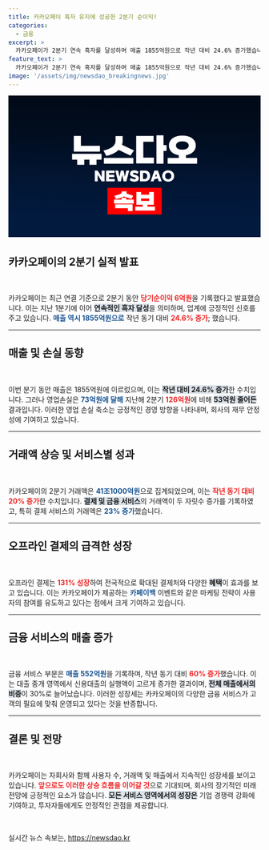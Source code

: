 ```yaml
---
title: 카카오페이 흑자 유지에 성공한 2분기 순이익!
categories:
  - 금융
excerpt: >
  카카오페이가 2분기 연속 흑자를 달성하며 매출 1855억원으로 작년 대비 24.6% 증가했습니다! 결제 및 금융 서비스 모두에서 거래액이 두 자릿수 성장, 기대 이상의 성과를 보여줍니다. 지금 바로 자세한 소식을 확인해 보세요!
feature_text: >
  카카오페이가 2분기 연속 흑자를 달성하며 매출 1855억원으로 작년 대비 24.6% 증가했습니다! 결제 및 금융 서비스 모두에서 거래액이 두 자릿수 성장, 기대 이상의 성과를 보여줍니다. 지금 바로 자세한 소식을 확인해 보세요!
image: '/assets/img/newsdao_breakingnews.jpg'
---
```


<p><img src="/assets/img/newsdao_breakingnews.jpg" alt="cryptoinkorea 속보" /></p>

<h2 data-ke-size="size26">카카오페이의 2분기 실적 발표</h2>

<p data-ke-size="size16">&nbsp;</p>

<p>카카오페이는 최근 연결 기준으로 2분기 동안 <b><span style="color: #ee2323;">당기순이익 6억원</span></b>을 기록했다고 발표했습니다. 이는 지난 1분기에 이어 <b><span style="background-color: #21538527;">연속적인 흑자 달성</span></b>을 의미하며, 업계에 긍정적인 신호를 주고 있습니다. <b><span style="color: #1a5490;">매출 역시 1855억원으로</span></b> 작년 동기 대비 <b><span style="color: #ee2323;">24.6% 증가</span></b>; 했습니다.</p>

<hr>

<h2 data-ke-size="size26">매출 및 손실 동향</h2>

<p data-ke-size="size16">&nbsp;</p>

<p>이번 분기 동안 매출은 1855억원에 이르렀으며, 이는 <b><span style="background-color: #21538527;">작년 대비 24.6% 증가</span></b>한 수치입니다. 그러나 영업손실은 <b><span style="color: #1a5490;">73억원에 달해</span></b> 지난해 2분기 <b><span style="color: #ee2323;">126억원</span></b>에 비해 <b><span style="background-color: #21538527;">53억원 줄어든</span></b> 결과입니다. 이러한 영업 손실 축소는 긍정적인 경영 방향을 나타내며, 회사의 재무 안정성에 기여하고 있습니다.</p>

<hr>

<h2 data-ke-size="size26">거래액 상승 및 서비스별 성과</h2>

<p data-ke-size="size16">&nbsp;</p>

<p>카카오페이의 2분기 거래액은 <b><span style="color: #1a5490;">41조1000억원</span></b>으로 집계되었으며, 이는 <b><span style="color: #ee2323;">작년 동기 대비 20% 증가</span></b>한 수치입니다. <b><span style="background-color: #21538527;">결제 및 금융 서비스</span></b>의 거래액이 두 자릿수 증가를 기록하였고, 특히 결제 서비스의 거래액은 <b><span style="color: #1a5490;">23% 증가</span></b>했습니다. </p>

<hr>

<h2 data-ke-size="size26">오프라인 결제의 급격한 성장</h2>

<p data-ke-size="size16">&nbsp;</p>

<p>오프라인 결제는 <b><span style="color: #ee2323;">131% 성장</span></b>하여 전국적으로 확대된 결제처와 다양한 <b><span style="background-color: #21538527;">혜택</span></b>이 효과를 보고 있습니다. 이는 카카오페이가 제공하는 <b><span style="color: #1a5490;">카페이백</span></b> 이벤트와 같은 마케팅 전략이 사용자의 참여를 유도하고 있다는 점에서 크게 기여하고 있습니다.</p>

<hr>

<h2 data-ke-size="size26">금융 서비스의 매출 증가</h2>

<p data-ke-size="size16">&nbsp;</p>

<p>금융 서비스 부문은 <b><span style="color: #1a5490;">매출 552억원</span></b>을 기록하며, 작년 동기 대비 <b><span style="color: #ee2323;">60% 증가</span></b>했습니다. 이는 대출 중개 영역에서 신용대출의 실행액이 고르게 증가한 결과이며, <b><span style="background-color: #21538527;">전체 매출에서의 비중</span></b>이 30%로 늘어났습니다. 이러한 성장세는 카카오페이의 다양한 금융 서비스가 고객의 필요에 맞춰 운영되고 있다는 것을 반증합니다.</p>

<hr>

<h2 data-ke-size="size26">결론 및 전망</h2>

<p data-ke-size="size16">&nbsp;</p>

<p>카카오페이는 자회사와 함께 사용자 수, 거래액 및 매출에서 지속적인 성장세를 보이고 있습니다. <b><span style="color: #ee2323;">앞으로도 이러한 상승 흐름을 이어갈 것</span></b>으로 기대되며, 회사의 장기적인 미래 전망에 긍정적인 요소가 많습니다. <b><span style="background-color: #21538527;">모든 서비스 영역에서의 성장은</span></b> 기업 경쟁력 강화에 기여하고, 투자자들에게도 안정적인 관점을 제공합니다.</p>

<p data-ke-size="size16">&nbsp;</p>
실시간 뉴스 속보는, <a href="https://newsdao.kr" rel="dofollow">https://newsdao.kr</a>


